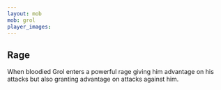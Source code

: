 ```yaml
---
layout: mob
mob: grol
player_images:
---
```

## Rage
When bloodied Grol enters a powerful rage giving him advantage on his attacks but also granting advantage on attacks against him.
